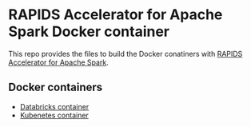 # RAPIDS Accelerator for Apache Spark Docker container

This repo provides the files to build the Docker conatiners with [RAPIDS Accelerator for Apache Spark](https://github.com/NVIDIA/spark-rapids).

## Docker containers

- [Databricks container](/Databricks)
- [Kubenetes container](/k8s)
